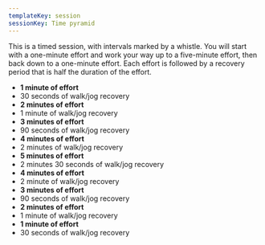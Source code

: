 ```yaml
---
templateKey: session
sessionKey: Time pyramid
---
```

This is a timed session, with intervals marked by a whistle. You will start with
a one-minute effort and work your way up to a five-minute effort, then back
down to a one-minute effort. Each effort is followed by a recovery period that
is half the duration of the effort.

* **1 minute of effort**
* 30 seconds of walk/jog recovery
* **2 minutes of effort**
* 1 minute of walk/jog recovery
* **3 minutes of effort**
* 90 seconds of walk/jog recovery
* **4 minutes of effort**
* 2 minutes of walk/jog recovery
* **5 minutes of effort**
* 2 minutes 30 seconds of walk/jog recovery
* **4 minutes of effort**
* 2 minute of walk/jog recovery
* **3 minutes of effort**
* 90 seconds of walk/jog recovery
* **2 minutes of effort**
* 1 minute of walk/jog recovery
* **1 minute of effort**
* 30 seconds of walk/jog recovery
